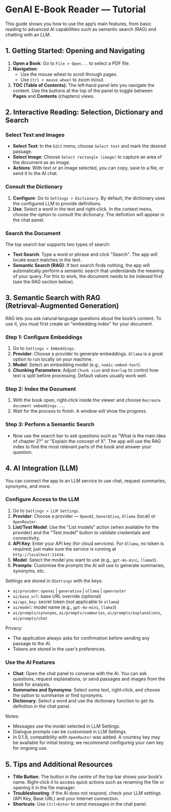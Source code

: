 # GenAI E‑Book Reader — Tutorial

This guide shows you how to use the app’s main features, from basic reading to advanced AI capabilities such as semantic search (RAG) and chatting with an LLM.

## 1. Getting Started: Opening and Navigating

1. **Open a Book**: Go to `File > Open...` to select a PDF file.
2. **Navigation**:
   * Use the mouse wheel to scroll through pages.
   * Use `Ctrl + mouse wheel` to zoom in/out.
3. **TOC (Table of Contents)**: The left‑hand panel lets you navigate the content. Use the buttons at the top of the panel to toggle between **Pages** and **Contents** (chapters) views.

## 2. Interactive Reading: Selection, Dictionary and Search

### Select Text and Images

- **Select Text**: In the `Edit` menu, choose `Select text` and mark the desired passage.
- **Select Image**: Choose `Select rectangle (image)` to capture an area of the document as an image.
- **Actions**: With text or an image selected, you can copy, save to a file, or send it to the AI chat.

### Consult the Dictionary

1. **Configure**: Go to `Settings > Dictionary`. By default, the dictionary uses the configured LLM to provide definitions.
2. **Use**: Select a word in the text and right‑click. In the context menu, choose the option to consult the dictionary. The definition will appear in the chat panel.

### Search the Document

The top search bar supports two types of search:

- **Text Search**: Type a word or phrase and click "Search". The app will locate exact matches in the text.
- **Semantic Search (RAG)**: If text search finds nothing, the app will automatically perform a semantic search that understands the meaning of your query. For this to work, the document needs to be indexed first (see the RAG section below).

## 3. Semantic Search with RAG (Retrieval‑Augmented Generation)

RAG lets you ask natural‑language questions about the book’s content. To use it, you must first create an "embedding index" for your document.

### Step 1: Configure Embeddings

1. Go to `Settings > Embeddings`.
2. **Provider**: Choose a provider to generate embeddings. `Ollama` is a great option to run locally on your machine.
3. **Model**: Select an embedding model (e.g., `nomic-embed-text`).
4. **Chunking Parameters**: Adjust `Chunk size` and `Overlap` to control how text is split before processing. Default values usually work well.

### Step 2: Index the Document

1. With the book open, right‑click inside the viewer and choose `Recreate document embeddings...`.
2. Wait for the process to finish. A window will show the progress.

### Step 3: Perform a Semantic Search

- Now use the search bar to ask questions such as "What is the main idea of chapter 2?" or "Explain the concept of X". The app will use the RAG index to find the most relevant parts of the book and answer your question.

## 4. AI Integration (LLM)

You can connect the app to an LLM service to use chat, request summaries, synonyms, and more.

### Configure Access to the LLM

1. Go to `Settings > LLM Settings`.
2. **Provider**: Choose a provider — `OpenAI`, `GenerAtiva`, `Ollama` (local) or `OpenRouter`.
3. **List/Test Model**: Use the "List models" action (when available for the provider) and the "Test model" button to validate credentials and connectivity.
4. **API Key**: Enter your API key (for cloud services). For `Ollama`, no token is required; just make sure the service is running at `http://localhost:11434`.
5. **Model**: Select the model you want to use (e.g., `gpt-4o-mini`, `llama3`).
6. **Prompts**: Customise the prompts the AI will use to generate summaries, synonyms, etc.

Settings are stored in `QSettings` with the keys:
- `ai/provider`: `openai` | `generativa` | `ollama` | `openrouter`
- `ai/base_url`: base URL override (optional)
- `ai/api_key`: secret token (not applicable to `ollama`)
- `ai/model`: model name (e.g., `gpt-4o-mini`, `llama3`)
- `ai/prompts/synonyms`, `ai/prompts/summaries`, `ai/prompts/explanations`, `ai/prompts/chat`

Privacy:
- The application always asks for confirmation before sending any passage to the AI.
- Tokens are stored in the user’s preferences.

### Use the AI Features

- **Chat**: Open the chat panel to converse with the AI. You can ask questions, request explanations, or send passages and images from the book for analysis.
- **Summaries and Synonyms**: Select some text, right‑click, and choose the option to summarise or find synonyms.
- **Dictionary**: Select a word and use the dictionary function to get its definition in the chat panel.

Notes:
- Messages use the model selected in LLM Settings.
- Dialogue prompts can be customised in LLM Settings.
- In 0.1.9, compatibility with `OpenRouter` was added. A courtesy key may be available for initial testing; we recommend configuring your own key for ongoing use.

## 5. Tips and Additional Resources

- **Title Button**: The button in the centre of the top bar shows your book’s name. Right‑click it to access quick actions such as renaming the file or opening it in the file manager.
- **Troubleshooting**: If the AI does not respond, check your LLM settings (API Key, Base URL) and your Internet connection.
- **Shortcuts**: Use `Ctrl+Enter` to send messages in the chat panel.
